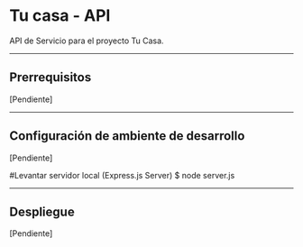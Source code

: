 Tu casa - API
====================

API de Servicio para el proyecto Tu Casa.

- - -

## Prerrequisitos

[Pendiente]

- - -

## Configuración de ambiente de desarrollo

[Pendiente]

#Levantar servidor local (Express.js Server)
$ node server.js 

- - -

## Despliegue

[Pendiente]

